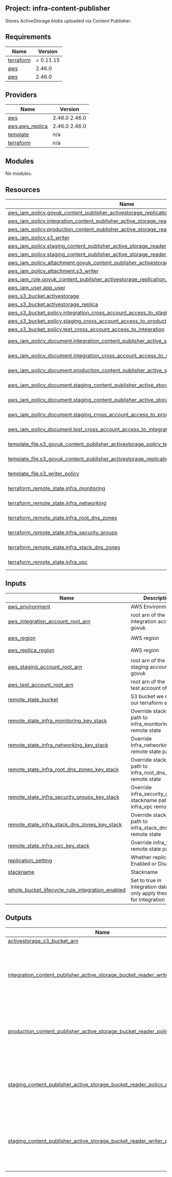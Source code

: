 ## Project: infra-content-publisher

Stores ActiveStorage blobs uploaded via Content Publisher.

## Requirements

| Name | Version |
|------|---------|
| <a name="requirement_terraform"></a> [terraform](#requirement\_terraform) | = 0.11.15 |
| <a name="requirement_aws"></a> [aws](#requirement\_aws) | 2.46.0 |
| <a name="requirement_aws"></a> [aws](#requirement\_aws) | 2.46.0 |

## Providers

| Name | Version |
|------|---------|
| <a name="provider_aws"></a> [aws](#provider\_aws) | 2.46.0 2.46.0 |
| <a name="provider_aws.aws_replica"></a> [aws.aws\_replica](#provider\_aws.aws\_replica) | 2.46.0 2.46.0 |
| <a name="provider_template"></a> [template](#provider\_template) | n/a |
| <a name="provider_terraform"></a> [terraform](#provider\_terraform) | n/a |

## Modules

No modules.

## Resources

| Name | Type |
|------|------|
| [aws_iam_policy.govuk_content_publisher_activestorage_replication_policy](https://registry.terraform.io/providers/hashicorp/aws/2.46.0/docs/resources/iam_policy) | resource |
| [aws_iam_policy.integration_content_publisher_active_storage_reader_writer](https://registry.terraform.io/providers/hashicorp/aws/2.46.0/docs/resources/iam_policy) | resource |
| [aws_iam_policy.production_content_publisher_active_storage_reader](https://registry.terraform.io/providers/hashicorp/aws/2.46.0/docs/resources/iam_policy) | resource |
| [aws_iam_policy.s3_writer](https://registry.terraform.io/providers/hashicorp/aws/2.46.0/docs/resources/iam_policy) | resource |
| [aws_iam_policy.staging_content_publisher_active_storage_reader](https://registry.terraform.io/providers/hashicorp/aws/2.46.0/docs/resources/iam_policy) | resource |
| [aws_iam_policy.staging_content_publisher_active_storage_reader_writer](https://registry.terraform.io/providers/hashicorp/aws/2.46.0/docs/resources/iam_policy) | resource |
| [aws_iam_policy_attachment.govuk_content_publisher_activestorage_replication_policy_attachment](https://registry.terraform.io/providers/hashicorp/aws/2.46.0/docs/resources/iam_policy_attachment) | resource |
| [aws_iam_policy_attachment.s3_writer](https://registry.terraform.io/providers/hashicorp/aws/2.46.0/docs/resources/iam_policy_attachment) | resource |
| [aws_iam_role.govuk_content_publisher_activestorage_replication_role](https://registry.terraform.io/providers/hashicorp/aws/2.46.0/docs/resources/iam_role) | resource |
| [aws_iam_user.app_user](https://registry.terraform.io/providers/hashicorp/aws/2.46.0/docs/resources/iam_user) | resource |
| [aws_s3_bucket.activestorage](https://registry.terraform.io/providers/hashicorp/aws/2.46.0/docs/resources/s3_bucket) | resource |
| [aws_s3_bucket.activestorage_replica](https://registry.terraform.io/providers/hashicorp/aws/2.46.0/docs/resources/s3_bucket) | resource |
| [aws_s3_bucket_policy.integration_cross_account_access_to_staging](https://registry.terraform.io/providers/hashicorp/aws/2.46.0/docs/resources/s3_bucket_policy) | resource |
| [aws_s3_bucket_policy.staging_cross_account_access_to_production](https://registry.terraform.io/providers/hashicorp/aws/2.46.0/docs/resources/s3_bucket_policy) | resource |
| [aws_s3_bucket_policy.test_cross_account_access_to_integration](https://registry.terraform.io/providers/hashicorp/aws/2.46.0/docs/resources/s3_bucket_policy) | resource |
| [aws_iam_policy_document.integration_content_publisher_active_storage_reader_writer](https://registry.terraform.io/providers/hashicorp/aws/2.46.0/docs/data-sources/iam_policy_document) | data source |
| [aws_iam_policy_document.integration_cross_account_access_to_staging](https://registry.terraform.io/providers/hashicorp/aws/2.46.0/docs/data-sources/iam_policy_document) | data source |
| [aws_iam_policy_document.production_content_publisher_active_storage_reader](https://registry.terraform.io/providers/hashicorp/aws/2.46.0/docs/data-sources/iam_policy_document) | data source |
| [aws_iam_policy_document.staging_content_publisher_active_storage_reader](https://registry.terraform.io/providers/hashicorp/aws/2.46.0/docs/data-sources/iam_policy_document) | data source |
| [aws_iam_policy_document.staging_content_publisher_active_storage_reader_writer](https://registry.terraform.io/providers/hashicorp/aws/2.46.0/docs/data-sources/iam_policy_document) | data source |
| [aws_iam_policy_document.staging_cross_account_access_to_production](https://registry.terraform.io/providers/hashicorp/aws/2.46.0/docs/data-sources/iam_policy_document) | data source |
| [aws_iam_policy_document.test_cross_account_access_to_integration](https://registry.terraform.io/providers/hashicorp/aws/2.46.0/docs/data-sources/iam_policy_document) | data source |
| [template_file.s3_govuk_content_publisher_activestorage_policy_template](https://registry.terraform.io/providers/hashicorp/template/latest/docs/data-sources/file) | data source |
| [template_file.s3_govuk_content_publisher_activestorage_replication_role_template](https://registry.terraform.io/providers/hashicorp/template/latest/docs/data-sources/file) | data source |
| [template_file.s3_writer_policy](https://registry.terraform.io/providers/hashicorp/template/latest/docs/data-sources/file) | data source |
| [terraform_remote_state.infra_monitoring](https://registry.terraform.io/providers/hashicorp/terraform/latest/docs/data-sources/remote_state) | data source |
| [terraform_remote_state.infra_networking](https://registry.terraform.io/providers/hashicorp/terraform/latest/docs/data-sources/remote_state) | data source |
| [terraform_remote_state.infra_root_dns_zones](https://registry.terraform.io/providers/hashicorp/terraform/latest/docs/data-sources/remote_state) | data source |
| [terraform_remote_state.infra_security_groups](https://registry.terraform.io/providers/hashicorp/terraform/latest/docs/data-sources/remote_state) | data source |
| [terraform_remote_state.infra_stack_dns_zones](https://registry.terraform.io/providers/hashicorp/terraform/latest/docs/data-sources/remote_state) | data source |
| [terraform_remote_state.infra_vpc](https://registry.terraform.io/providers/hashicorp/terraform/latest/docs/data-sources/remote_state) | data source |

## Inputs

| Name | Description | Type | Default | Required |
|------|-------------|------|---------|:--------:|
| <a name="input_aws_environment"></a> [aws\_environment](#input\_aws\_environment) | AWS Environment | `string` | n/a | yes |
| <a name="input_aws_integration_account_root_arn"></a> [aws\_integration\_account\_root\_arn](#input\_aws\_integration\_account\_root\_arn) | root arn of the aws integration account of govuk | `string` | `""` | no |
| <a name="input_aws_region"></a> [aws\_region](#input\_aws\_region) | AWS region | `string` | `"eu-west-1"` | no |
| <a name="input_aws_replica_region"></a> [aws\_replica\_region](#input\_aws\_replica\_region) | AWS region | `string` | `"eu-west-2"` | no |
| <a name="input_aws_staging_account_root_arn"></a> [aws\_staging\_account\_root\_arn](#input\_aws\_staging\_account\_root\_arn) | root arn of the aws staging account of govuk | `string` | `""` | no |
| <a name="input_aws_test_account_root_arn"></a> [aws\_test\_account\_root\_arn](#input\_aws\_test\_account\_root\_arn) | root arn of the aws test account of govuk | `string` | `""` | no |
| <a name="input_remote_state_bucket"></a> [remote\_state\_bucket](#input\_remote\_state\_bucket) | S3 bucket we store our terraform state in | `string` | n/a | yes |
| <a name="input_remote_state_infra_monitoring_key_stack"></a> [remote\_state\_infra\_monitoring\_key\_stack](#input\_remote\_state\_infra\_monitoring\_key\_stack) | Override stackname path to infra\_monitoring remote state | `string` | `""` | no |
| <a name="input_remote_state_infra_networking_key_stack"></a> [remote\_state\_infra\_networking\_key\_stack](#input\_remote\_state\_infra\_networking\_key\_stack) | Override infra\_networking remote state path | `string` | `""` | no |
| <a name="input_remote_state_infra_root_dns_zones_key_stack"></a> [remote\_state\_infra\_root\_dns\_zones\_key\_stack](#input\_remote\_state\_infra\_root\_dns\_zones\_key\_stack) | Override stackname path to infra\_root\_dns\_zones remote state | `string` | `""` | no |
| <a name="input_remote_state_infra_security_groups_key_stack"></a> [remote\_state\_infra\_security\_groups\_key\_stack](#input\_remote\_state\_infra\_security\_groups\_key\_stack) | Override infra\_security\_groups stackname path to infra\_vpc remote state | `string` | `""` | no |
| <a name="input_remote_state_infra_stack_dns_zones_key_stack"></a> [remote\_state\_infra\_stack\_dns\_zones\_key\_stack](#input\_remote\_state\_infra\_stack\_dns\_zones\_key\_stack) | Override stackname path to infra\_stack\_dns\_zones remote state | `string` | `""` | no |
| <a name="input_remote_state_infra_vpc_key_stack"></a> [remote\_state\_infra\_vpc\_key\_stack](#input\_remote\_state\_infra\_vpc\_key\_stack) | Override infra\_vpc remote state path | `string` | `""` | no |
| <a name="input_replication_setting"></a> [replication\_setting](#input\_replication\_setting) | Whether replication is Enabled or Disabled | `string` | `"Enabled"` | no |
| <a name="input_stackname"></a> [stackname](#input\_stackname) | Stackname | `string` | n/a | yes |
| <a name="input_whole_bucket_lifecycle_rule_integration_enabled"></a> [whole\_bucket\_lifecycle\_rule\_integration\_enabled](#input\_whole\_bucket\_lifecycle\_rule\_integration\_enabled) | Set to true in Integration data to only apply these rules for Integration | `string` | `"false"` | no |

## Outputs

| Name | Description |
|------|-------------|
| <a name="output_activestorage_s3_bucket_arn"></a> [activestorage\_s3\_bucket\_arn](#output\_activestorage\_s3\_bucket\_arn) | n/a |
| <a name="output_integration_content_publisher_active_storage_bucket_reader_writer_policy_arn"></a> [integration\_content\_publisher\_active\_storage\_bucket\_reader\_writer\_policy\_arn](#output\_integration\_content\_publisher\_active\_storage\_bucket\_reader\_writer\_policy\_arn) | ARN of the staging content publisher storage bucket reader writer policy |
| <a name="output_production_content_publisher_active_storage_bucket_reader_policy_arn"></a> [production\_content\_publisher\_active\_storage\_bucket\_reader\_policy\_arn](#output\_production\_content\_publisher\_active\_storage\_bucket\_reader\_policy\_arn) | ARN of the production content publisher storage bucket reader policy |
| <a name="output_staging_content_publisher_active_storage_bucket_reader_policy_arn"></a> [staging\_content\_publisher\_active\_storage\_bucket\_reader\_policy\_arn](#output\_staging\_content\_publisher\_active\_storage\_bucket\_reader\_policy\_arn) | ARN of the staging content publisher storage bucket reader policy |
| <a name="output_staging_content_publisher_active_storage_bucket_reader_writer_policy_arn"></a> [staging\_content\_publisher\_active\_storage\_bucket\_reader\_writer\_policy\_arn](#output\_staging\_content\_publisher\_active\_storage\_bucket\_reader\_writer\_policy\_arn) | ARN of the staging content publisher storage bucket reader writer policy |
